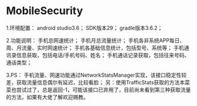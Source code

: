 # MobileSecurity
1.环境配置：
android studio3.6；
SDK版本29；
gradle版本3.6.2；

2.功能说明：
手机总网速统计；
手机月总流量统计；
手机各非系统APP每日、周、月流量、实时网速统计；
手机各基础信息统计，包括型号、系统等；
手机通讯录信息获取，包括电话/手机号码、姓名；
手机通话记录获取，包括往来号码、通话类型；

3.PS：
手机流量、网速功能通过NetworkStatsManager实现，该接口稳定性较差，获取流量信息偶尔有延迟，比较看脸；
另：使用TrafficStats获取的方法本菜菜也尝试过了，总是返回-1，可能该接口已弃用了，目前尚未看到第三种获取流量的方法，如果有大佬了解欢迎赐教。
